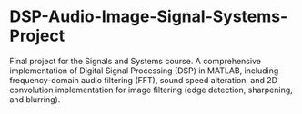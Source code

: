 # DSP-Audio-Image-Signal-Systems-Project
Final project for the Signals and Systems course. A comprehensive implementation of Digital Signal Processing (DSP) in MATLAB, including frequency-domain audio filtering (FFT), sound speed alteration, and 2D convolution implementation for image filtering (edge detection, sharpening, and blurring).
